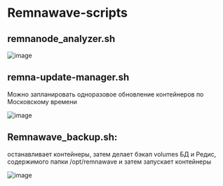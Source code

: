 # Remnawave-scripts


## remnanode_analyzer.sh

![image](https://github.com/user-attachments/assets/44b3e7c1-a577-4ead-a1c1-c169a7f4b12a)

## remna-update-manager.sh

Можно запланировать одноразовое обновление контейнеров по Московскому времени

![image](https://github.com/user-attachments/assets/0c33c20f-a120-456b-bdea-d7039c30e0be)


## Remnawave_backup.sh:
останавливает контейнеры, затем делает бэкап volumes БД и Редис, содержимого папки /opt/remnawave и затем запускает контейнеры

![image](https://github.com/user-attachments/assets/8f0c7183-56ab-4337-afad-0a785f1daae7)


